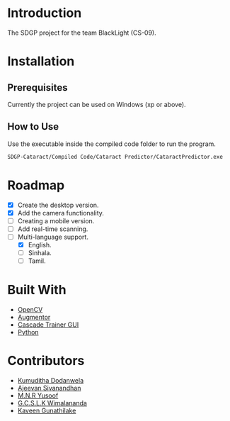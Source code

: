 # Introduction

The SDGP project for the team BlackLight (CS-09).



# Installation

## Prerequisites

Currently the project can be used on Windows (xp or above).

## How to Use

Use the executable inside the compiled code folder to run the program.

```bash
SDGP-Cataract/Compiled Code/Cataract Predictor/CataractPredictor.exe
```

# Roadmap

- [x] Create the desktop version.
- [x] Add the camera functionality.
- [ ] Creating a mobile version.
- [ ] Add real-time scanning.
- [ ] Multi-language support.
  - [x] English.
  - [ ] Sinhala.
  - [ ] Tamil.

# Built With

* [OpenCV](https://github.com/opencv/opencv)
* [Augmentor](https://github.com/KD23243/Augmentor)
* [Cascade Trainer GUI](https://amin-ahmadi.com/cascade-trainer-gui/)
* [Python](https://www.python.org/)

# Contributors

* [Kumuditha Dodanwela](https://github.com/KD23243)
* [Ajeevan Sivanandhan](https://github.com/ajeevansiva)
* [M.N.R Yusoof](https://github.com/Nadeem134)
* [G.C.S.L.K Wimalananda](https://github.com/SaviniLakna)
* [Kaveen Gunathilake](https://github.com/KaveenGunathilake)


